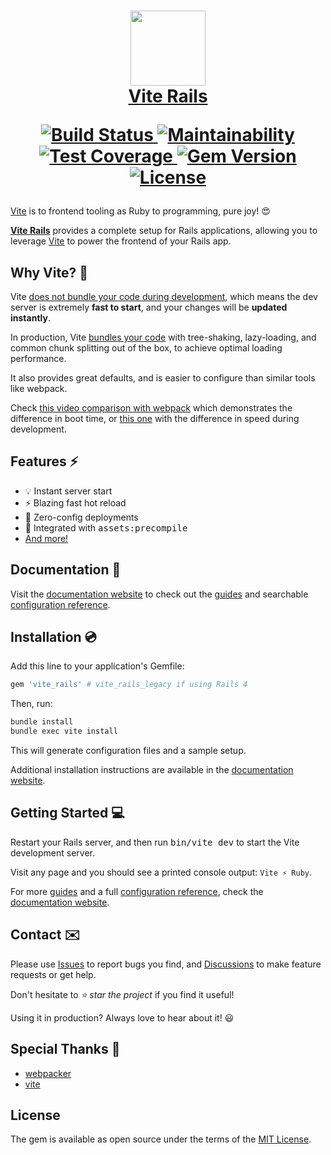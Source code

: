 <h1 align="center">
  <a href="https://vite-ruby.netlify.app/">
    <img src="https://raw.githubusercontent.com/ElMassimo/vite_ruby/main/docs/public/logo.svg" width="120px"/>
  </a>

  <br>

  <a href="https://vite-ruby.netlify.app/">
    Vite Rails
  </a>

  <br>

  <p align="center">
    <a href="https://github.com/ElMassimo/vite_ruby/actions">
      <img alt="Build Status" src="https://github.com/ElMassimo/vite_ruby/workflows/build/badge.svg"/>
    </a>
    <a href="https://codeclimate.com/github/ElMassimo/vite_ruby">
      <img alt="Maintainability" src="https://codeclimate.com/github/ElMassimo/vite_ruby/badges/gpa.svg"/>
    </a>
    <a href="https://codeclimate.com/github/ElMassimo/vite_ruby">
      <img alt="Test Coverage" src="https://codeclimate.com/github/ElMassimo/vite_ruby/badges/coverage.svg"/>
    </a>
    <a href="https://rubygems.org/gems/vite_rails">
      <img alt="Gem Version" src="https://img.shields.io/gem/v/vite_rails.svg?colorB=e9573f"/>
    </a>
    <a href="https://github.com/ElMassimo/vite_ruby/blob/master/LICENSE.txt">
      <img alt="License" src="https://img.shields.io/badge/license-MIT-428F7E.svg"/>
    </a>
  </p>
</h1>

[website]: https://vite-ruby.netlify.app/
[configuration reference]: https://vite-ruby.netlify.app/config/
[features]: https://vite-ruby.netlify.app/guide/introduction.html
[guides]: https://vite-ruby.netlify.app/guide/
[config]: https://vite-ruby.netlify.app/config/
[vite_rails]: https://github.com/ElMassimo/vite_ruby/tree/main/vite_rails
[webpacker]: https://github.com/rails/webpacker
[vite]: http://vitejs.dev/
[config file]: https://github.com/ElMassimo/vite_ruby/blob/main/vite-plugin-ruby/default.vite.json
[example app]: https://github.com/ElMassimo/pingcrm-vite
[heroku]: https://pingcrm-vite.herokuapp.com/
[Issues]: https://github.com/ElMassimo/vite_ruby/issues?q=is%3Aissue+is%3Aopen+sort%3Aupdated-desc
[Discussions]: https://github.com/ElMassimo/vite_ruby/discussions
[no bundling]: https://vitejs.dev/guide/why.html#the-problems
[bundling]: https://vitejs.dev/guide/why.html#why-bundle-for-production

[Vite] is to frontend tooling as Ruby to programming, pure joy! 😍

[__Vite Rails__][vite_rails] provides a complete setup for Rails applications,
allowing you to leverage [Vite] to power the frontend of your Rails app.

## Why Vite? 🤔

Vite [does not bundle your code during development][no bundling], which means the
dev server is extremely __fast to start__, and your changes will be __updated instantly__.

In production, Vite [bundles your code][bundling]
with tree-shaking, lazy-loading, and common chunk splitting out of the box, to achieve optimal loading performance.

It also provides great defaults, and is easier to configure than similar tools like webpack.

Check [this video comparison with webpack](https://github.com/ElMassimo/jumpstart-vite)
which demonstrates the difference in boot time, or [this one](https://github.com/ElMassimo/pingcrm-vite/pull/1)
with the difference in speed during development.

## Features ⚡️

- 💡 Instant server start
- ⚡️ Blazing fast hot reload
- 🚀 Zero-config deployments
- 🤝 Integrated with <kbd>assets:precompile</kbd>
- [And more!][features]

## Documentation 📖

Visit the [documentation website][website] to check out the [guides] and searchable [configuration reference].

## Installation 💿

Add this line to your application's Gemfile:

```ruby
gem 'vite_rails' # vite_rails_legacy if using Rails 4
```

Then, run:

```bash
bundle install
bundle exec vite install
```

This will generate configuration files and a sample setup.

Additional installation instructions are available in the [documentation website][website].

## Getting Started 💻

Restart your Rails server, and then run <kbd>bin/vite dev</kbd> to start the Vite development server.

Visit any page and you should see a printed console output: `Vite ⚡️ Ruby`.

For more [guides] and a full [configuration reference], check the [documentation website][website].

## Contact ✉️

Please use [Issues] to report bugs you find, and [Discussions] to make feature requests or get help.

Don't hesitate to _⭐️ star the project_ if you find it useful!

Using it in production? Always love to hear about it! 😃

## Special Thanks 🙏

- [webpacker]
- [vite]

## License

The gem is available as open source under the terms of the [MIT License](https://opensource.org/licenses/MIT).
